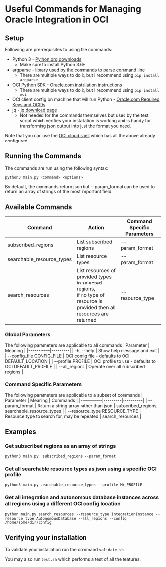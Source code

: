 # Useful Commands for Managing Oracle Integration in OCI
## Setup
Following are pre-requisites to using the commands:
- Python 3 - [Python.org downloads](https://www.python.org/downloads/)
  - Make sure to install Python 3.6+
- argparse - [library used by the commands to parse command line](https://pypi.org/project/argparse/)
  - There are multiple ways to do it, but I recommend using `pip install argparse`
- OCI Python SDK - [Oracle.com installation instructions](https://docs.oracle.com/en-us/iaas/tools/python/2.107.0/installation.html#pypi)
  - There are multiple ways to do it, but I recommend using `pip install oci`
- OCI client config on machine that will run Python - [Oracle.com Required Keys and OCIDs](https://docs.oracle.com/en-us/iaas/Content/API/Concepts/apisigningkey.htm)
- jq - [jq download page](https://jqlang.github.io/jq/download/)
  - Not needed for the commands themselves but used by the test script which verifies your installation is working and is handy for transforming json output into just the format you need.

Note that you can use the [OCI cloud shell](https://docs.oracle.com/en-us/iaas/Content/API/Concepts/cloudshellintro.htm) which has all the above already configured.

## Running the Commands
The commands are run using the following syntax:

  `python3 main.py <command> <options>`

By default, the commands return json but --param_format can be used to return an array of strings of the most important field.

## Available Commands
| Command | Action                                                                                                                   | Command Specific Parameters |
|---------|--------------------------------------------------------------------------------------------------------------------------|------------|
| subscribed_regions | List subscribed regions                                                                                                  | --param_format |
| searchable_resource_types | List resource types                                                                                                      | --param_format |
| search_resources | List resources of provided types in selected regions, <br/>if no type of resource is provided then all resources are returned | --resource_type |

### Global Parameters
The following parameters are applicable to all commands
| Parameter | Meaning |
|-----------|---------|
| -h, --help | Show help message and exit |
| --config_file CONFIG_FILE | OCI config file - defaults to OCI DEFAULT_LOCATION |
| --profile PROFILE | OCI profile to use - defaults to OCI DEFAULT_PROFILE |
| --all_regions | Operate over all subscribed regions |

### Command Specific Parameters
The following parameters are applicable to a subset of commands
| Parameter | Meaning | Commands |
|-----------|---------|----------|
| --param_format | Return a string array rather than json | subscribed_regions, searchable_resource_types |
| --resource_type RESOURCE_TYPE | Resource type to search for, may be repeated | search_resources |

## Examples

### Get subscribed regions as an array of strings
`python3 main.py  subscribed_regions --param_format`

### Get all searchable resource types as json using a specific OCI profile
`python3 main.py searchable_resource_types --profile MY_PROFILE`

### Get all integration and autonomous database instances across all regions using a different OCI config location
`python main.py search_resources --resource_type IntegrationInstance --resource_type AutonomousDatabase --all_regions --config /home/some/dir/config`

## Verifying your installation
To validate your installation run the command `validate.sh`.

You may also run `test.sh` which performs a test of all the features.
